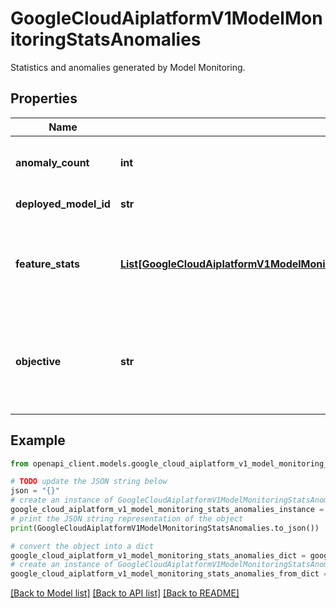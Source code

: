 # GoogleCloudAiplatformV1ModelMonitoringStatsAnomalies

Statistics and anomalies generated by Model Monitoring.

## Properties

Name | Type | Description | Notes
------------ | ------------- | ------------- | -------------
**anomaly_count** | **int** | Number of anomalies within all stats. | [optional] 
**deployed_model_id** | **str** | Deployed Model ID. | [optional] 
**feature_stats** | [**List[GoogleCloudAiplatformV1ModelMonitoringStatsAnomaliesFeatureHistoricStatsAnomalies]**](GoogleCloudAiplatformV1ModelMonitoringStatsAnomaliesFeatureHistoricStatsAnomalies.md) | A list of historical Stats and Anomalies generated for all Features. | [optional] 
**objective** | **str** | Model Monitoring Objective those stats and anomalies belonging to. | [optional] 

## Example

```python
from openapi_client.models.google_cloud_aiplatform_v1_model_monitoring_stats_anomalies import GoogleCloudAiplatformV1ModelMonitoringStatsAnomalies

# TODO update the JSON string below
json = "{}"
# create an instance of GoogleCloudAiplatformV1ModelMonitoringStatsAnomalies from a JSON string
google_cloud_aiplatform_v1_model_monitoring_stats_anomalies_instance = GoogleCloudAiplatformV1ModelMonitoringStatsAnomalies.from_json(json)
# print the JSON string representation of the object
print(GoogleCloudAiplatformV1ModelMonitoringStatsAnomalies.to_json())

# convert the object into a dict
google_cloud_aiplatform_v1_model_monitoring_stats_anomalies_dict = google_cloud_aiplatform_v1_model_monitoring_stats_anomalies_instance.to_dict()
# create an instance of GoogleCloudAiplatformV1ModelMonitoringStatsAnomalies from a dict
google_cloud_aiplatform_v1_model_monitoring_stats_anomalies_from_dict = GoogleCloudAiplatformV1ModelMonitoringStatsAnomalies.from_dict(google_cloud_aiplatform_v1_model_monitoring_stats_anomalies_dict)
```
[[Back to Model list]](../README.md#documentation-for-models) [[Back to API list]](../README.md#documentation-for-api-endpoints) [[Back to README]](../README.md)


